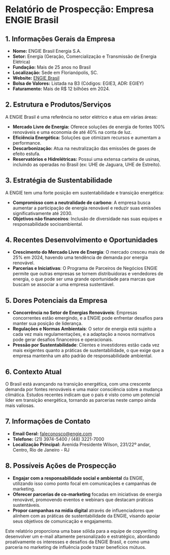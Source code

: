 # Relatório de Prospecção: Empresa ENGIE Brasil

## 1. Informações Gerais da Empresa
- **Nome:** ENGIE Brasil Energia S.A.
- **Setor:** Energia (Geração, Comercialização e Transmissão de Energia Elétrica)
- **Fundação:** Mais de 25 anos no Brasil
- **Localização:** Sede em Florianópolis, SC.
- **Website:** [ENGIE Brasil](https://www.engie.com.br)
- **Bolsa de Valores:** Listada na B3 (Códigos: EGIE3, ADR: EGIEY)
- **Faturamento:** Mais de R$ 12 bilhões em 2024.

## 2. Estrutura e Produtos/Serviços
A ENGIE Brasil é uma referência no setor elétrico e atua em várias áreas:
- **Mercado Livre de Energia:** Oferece soluções de energia de fontes 100% renováveis e uma economia de até 40% na conta de luz.
- **Eficiência Energética:** Soluções que otimizam recursos e aumentam a performance.
- **Descarbonização:** Atua na neutralização das emissões de gases de efeito estufa.
- **Reservatórios e Hidrelétricas:** Possui uma extensa carteira de usinas, incluindo as operadas no Brasil (ex: UHE de Jaguara, UHE de Estreito).

## 3. Estratégia de Sustentabilidade
A ENGIE tem uma forte posição em sustentabilidade e transição energética:
- **Compromisso com a neutralidade de carbono**: A empresa busca aumentar a participação de energia renovável e reduzir suas emissões significativamente até 2030.
- **Objetivos não financeiros**: Inclusão de diversidade nas suas equipes e responsabilidade socioambiental.

## 4. Recentes Desenvolvimento e Oportunidades
- **Crescimento do Mercado Livre de Energia**: O mercado cresceu mais de 25% em 2024, havendo uma tendência de demanda por energia renovável.
- **Parcerias e Iniciativas**: O Programa de Parceiros de Negócios ENGIE permite que outras empresas se tornem distribuidoras e vendedores de energia, o que pode ser uma grande oportunidade para marcas que buscam se associar a uma empresa sustentável.

## 5. Dores Potenciais da Empresa 
- **Concorrência no Setor de Energias Renováveis**: Empresas concorrentes estão emergindo, e a ENGIE pode enfrentar desafios para manter sua posição de liderança.
- **Regulações e Normas Ambientais**: O setor de energia está sujeito a cada vez mais regulamentações, e a adaptação a novos normativos pode gerar desafios financeiros e operacionais.
- **Pressão por Sustentabilidade**: Clientes e investidores estão cada vez mais exigentes quanto a práticas de sustentabilidade, o que exige que a empresa mantenha um alto padrão de responsabilidade ambiental.

## 6. Contexto Atual 
O Brasil está avançando na transição energética, com uma crescente demanda por fontes renováveis e uma maior consciência sobre a mudança climática. Estudos recentes indicam que o país é visto como um potencial líder em transição energética, tornando as parcerias neste campo ainda mais valiosas.

## 7. Informações de Contato
- **Email Geral:** faleconosco@engie.com
- **Telefone:** (21) 3974-5400 / (48) 3221-7000
- **Localização Principal:** Avenida Presidente Wilson, 231/22º andar, Centro, Rio de Janeiro - RJ

## 8. Possíveis Ações de Prospecção
- **Engajar com a responsabilidade social e ambiental** da ENGIE, utilizando isso como ponto focal em comunicações e campanhas de marketing.
- **Oferecer parcerias de co-marketing** focadas em iniciativas de energia renovável, promovendo eventos e webinars que destacam práticas sustentáveis.
- **Propor campanhas na mídia digital** através de influenciadores que alinhem com as práticas de sustentabilidade da ENGIE, visando apoiar seus objetivos de comunicação e engajamento.

Este relatório proporciona uma base sólida para a equipe de copywriting desenvolver um e-mail altamente personalizado e estratégico, abordando proativamente os interesses e desafios da ENGIE Brasil, e como uma parceria no marketing de influência pode trazer benefícios mútuos.
